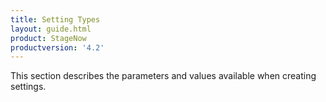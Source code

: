 ```yaml
---
title: Setting Types
layout: guide.html
product: StageNow
productversion: '4.2'
---
```


This section describes the parameters and values available when creating settings. 














